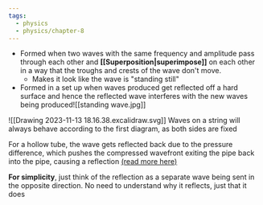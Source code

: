 ```yaml
---
tags:
  - physics
  - physics/chapter-8
---
```


- Formed when two waves with the same frequency and amplitude pass through each other and **[[Superposition|superimpose]]** on each other in a way that the troughs and crests of the wave don't move.
	- Makes it look like the wave is "standing still"
- Formed in a set up when waves produced get reflected off a hard surface and hence the reflected wave interferes with the new waves being produced![[standing wave.jpg]]

![[Drawing 2023-11-13 18.16.38.excalidraw.svg]]
Waves on a string will always behave according to the first diagram, as both sides are fixed

For a hollow tube, the wave gets reflected back due to the pressure difference, which pushes the compressed wavefront exiting the pipe back into the pipe, causing a reflection [(read more here)](https://physics.stackexchange.com/questions/150929/how-can-standing-waves-be-produced-in-an-open-organ-pipe-if-the-ends-are-open)

**For simplicity**, just think of the reflection as a separate wave being sent in the opposite direction. No need to understand why it reflects, just that it does